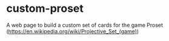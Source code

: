 # custom-proset

A web page to build a custom set of cards for the game Proset (https://en.wikipedia.org/wiki/Projective_Set_(game))
